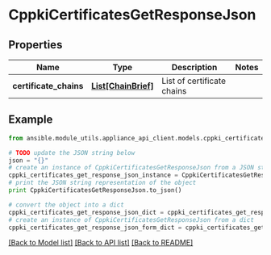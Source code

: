 # CppkiCertificatesGetResponseJson


## Properties
Name | Type | Description | Notes
------------ | ------------- | ------------- | -------------
**certificate_chains** | [**List[ChainBrief]**](ChainBrief.md) | List of certificate chains | 

## Example

```python
from ansible.module_utils.appliance_api_client.models.cppki_certificates_get_response_json import CppkiCertificatesGetResponseJson

# TODO update the JSON string below
json = "{}"
# create an instance of CppkiCertificatesGetResponseJson from a JSON string
cppki_certificates_get_response_json_instance = CppkiCertificatesGetResponseJson.from_json(json)
# print the JSON string representation of the object
print CppkiCertificatesGetResponseJson.to_json()

# convert the object into a dict
cppki_certificates_get_response_json_dict = cppki_certificates_get_response_json_instance.to_dict()
# create an instance of CppkiCertificatesGetResponseJson from a dict
cppki_certificates_get_response_json_form_dict = cppki_certificates_get_response_json.from_dict(cppki_certificates_get_response_json_dict)
```
[[Back to Model list]](../README.md#documentation-for-models) [[Back to API list]](../README.md#documentation-for-api-endpoints) [[Back to README]](../README.md)



